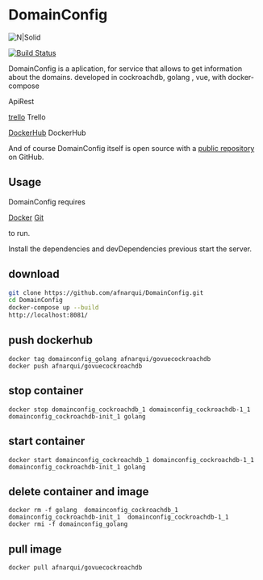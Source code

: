# DomainConfig

![N|Solid](https://res.cloudinary.com/drqk6qzo7/image/upload/v1559595045/comparar_d5mhn6.png)

[![Build Status](https://travis-ci.org/joemccann/dillinger.svg?branch=master)](https://travis-ci.org/joemccann/dillinger)

DomainConfig is a aplication, for service that allows to get information about the domains. developed in cockroachdb, golang , vue, with docker-compose

ApiRest

[trello](https://trello.com/b/7m0X9oVl/domainconfig) Trello

[DockerHub](https://hub.docker.com/r/afnarqui/govuecockroachdb) DockerHub

And of course DomainConfig itself is open source with a [public repository][afn]
 on GitHub.
 
## Usage

DomainConfig requires 

[Docker](https://hub.docker.com/editions/community/docker-ce-desktop-windows)
[Git](https://git-scm.com/downloads)

to run.

Install the dependencies and devDependencies previous
start the server.

## download
```sh
git clone https://github.com/afnarqui/DomainConfig.git
cd DomainConfig
docker-compose up --build
http://localhost:8081/
```

## push dockerhub
```
docker tag domainconfig_golang afnarqui/govuecockroachdb
docker push afnarqui/govuecockroachdb

```

## stop container 
```
docker stop domainconfig_cockroachdb_1 domainconfig_cockroachdb-1_1 domainconfig_cockroachdb-init_1 golang
```

## start container 
```
docker start domainconfig_cockroachdb_1 domainconfig_cockroachdb-1_1 domainconfig_cockroachdb-init_1 golang
```

## delete container and image
```
docker rm -f golang  domainconfig_cockroachdb_1  domainconfig_cockroachdb-init_1  domainconfig_cockroachdb-1_1
docker rmi -f domainconfig_golang
```

## pull image
```
docker pull afnarqui/govuecockroachdb
```


[afn]: <https://github.com/afnarqui/DomainConfig>